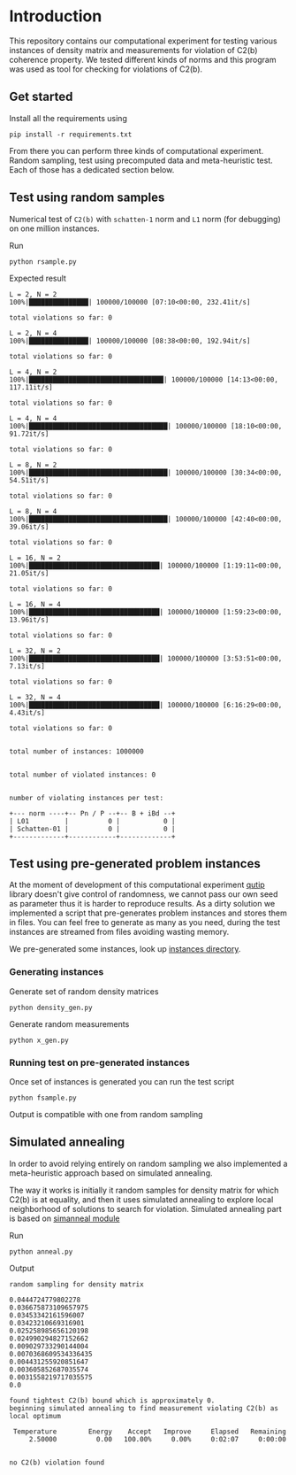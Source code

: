 # Introduction

This repository contains our computational experiment for testing various instances of density matrix and measurements for violation of C2(b) coherence property. We tested different kinds of norms and this program was used as tool for checking for violations of C2(b).

## Get started

Install all the requirements using

`pip install -r requirements.txt`

From there you can perform three kinds of computational experiment. Random sampling, test using precomputed data and meta-heuristic test. Each of those has a dedicated section below.

## Test using random samples

Numerical test of `C2(b)` with `schatten-1` norm and `L1` norm (for debugging) on one million instances.

Run

`python rsample.py`

Expected result

```
L = 2, N = 2
100%|███████████████| 100000/100000 [07:10<00:00, 232.41it/s]

total violations so far: 0

L = 2, N = 4
100%|███████████████| 100000/100000 [08:38<00:00, 192.94it/s]

total violations so far: 0

L = 4, N = 2
100%|██████████████████████████████████| 100000/100000 [14:13<00:00, 117.11it/s]

total violations so far: 0

L = 4, N = 4
100%|███████████████████████████████████| 100000/100000 [18:10<00:00, 91.72it/s]

total violations so far: 0

L = 8, N = 2
100%|███████████████████████████████████| 100000/100000 [30:34<00:00, 54.51it/s]

total violations so far: 0

L = 8, N = 4
100%|███████████████████████████████████| 100000/100000 [42:40<00:00, 39.06it/s]

total violations so far: 0

L = 16, N = 2
100%|█████████████████████████████████| 100000/100000 [1:19:11<00:00, 21.05it/s]

total violations so far: 0

L = 16, N = 4
100%|█████████████████████████████████| 100000/100000 [1:59:23<00:00, 13.96it/s]

total violations so far: 0

L = 32, N = 2
100%|█████████████████████████████████| 100000/100000 [3:53:51<00:00,  7.13it/s]

total violations so far: 0

L = 32, N = 4
100%|█████████████████████████████████| 100000/100000 [6:16:29<00:00,  4.43it/s]

total violations so far: 0


total number of instances: 1000000


total number of violated instances: 0


number of violating instances per test:

+--- norm ----+-- Pn / P --+-- B + iBd --+
| L01         |          0 |           0 |
| Schatten-01 |          0 |           0 |
+-------------+------------+-------------+

```

## Test using pre-generated problem instances

At the moment of development of this computational experiment [qutip](http://qutip.org) library doesn't give control of randomness, we cannot pass our own seed as parameter thus it is harder to reproduce results. As a dirty solution we implemented a script that pre-generates problem instances and stores them in files. You can feel free to generate as many as you need, during the test instances are streamed from files avoiding wasting memory.

We pre-generated some instances, look up [instances directory](https://github.com/nyuqtl/schatten/tree/master/instances).

### Generating instances

Generate set of random density matrices

`python density_gen.py`

Generate random measurements

`python x_gen.py`

### Running test on pre-generated instances

Once set of instances is generated you can run the test script

`python fsample.py`

Output is compatible with one from random sampling

## Simulated annealing

In order to avoid relying entirely on random sampling we also implemented a meta-heuristic approach based on simulated annealing.

The way it works is initially it random samples for density matrix for which C2(b) is at equality, and then it uses simulated annealing to explore local neighborhood of solutions to search for violation. Simulated annealing part is based on [simanneal module](https://github.com/perrygeo/simanneal/)

Run

`python anneal.py`

Output

```
random sampling for density matrix

0.0444724779802278
0.036675873109657975
0.03453342161596007
0.03423210669316901
0.025258985656120198
0.024990294827152662
0.009029733290144004
0.0070368609534336435
0.004431255920851647
0.003605852687035574
0.0031558219717035575
0.0

found tightest C2(b) bound which is approximately 0.
beginning simulated annealing to find measurement violating C2(b) as local optimum

 Temperature        Energy    Accept   Improve     Elapsed   Remaining
     2.50000          0.00   100.00%     0.00%     0:02:07     0:00:00


no C2(b) violation found
```

